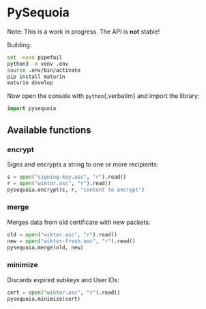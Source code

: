 # PySequoia

Note: This is a work in progress. The API is **not** stable!

Building:

```bash
set -euxo pipefail
python3 -m venv .env
source .env/bin/activate
pip install maturin
maturin develop
```

Now open the console with `python`{.verbatim} and import the library:

```python
import pysequoia
```

## Available functions

### encrypt

Signs and encrypts a string to one or more recipients:

```python
s = open("signing-key.asc", "r").read()
r = open("wiktor.asc", "r").read()
pysequoia.encrypt(s, r, "content to encrypt")
```

### merge

Merges data from old certificate with new packets:

```python
old = open("wiktor.asc", "r").read()
new = open("wiktor-fresh.asc", "r").read()
pysequoia.merge(old, new)
```

### minimize

Discards expired subkeys and User IDs:

```python
cert = open("wiktor.asc", "r").read()
pysequoia.minimize(cert)
```
